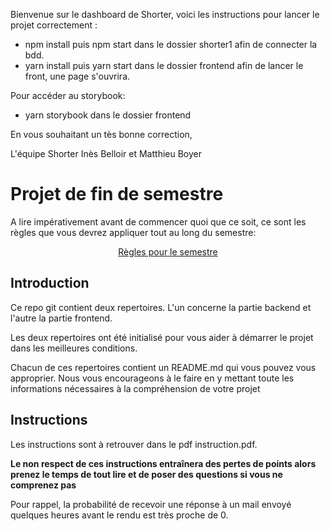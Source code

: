 Bienvenue sur le dashboard de Shorter, voici les instructions pour lancer le projet correctement :
- npm install puis npm start dans le dossier shorter1 afin de connecter la bdd.
- yarn install puis yarn start dans le dossier frontend afin de lancer le front, une page s'ouvrira.

Pour accéder au storybook:
- yarn storybook dans le dossier frontend

En vous souhaitant un tès bonne correction,

L'équipe Shorter
Inès Belloir et Matthieu Boyer




# Projet de fin de semestre

A lire impérativement avant de commencer quoi que ce soit, ce sont les règles que vous devrez appliquer tout au long du semestre:

<p align="center">
 <a href="https://gitlab.com/Adrien_Kourganoff/instructions_web_ocres_ing4/-/blob/master/README.md">Règles pour le semestre</a>
</p>

## Introduction

Ce repo git contient deux repertoires. L'un concerne la partie backend et l'autre la partie frontend.

Les deux repertoires ont été initialisé pour vous aider à démarrer le projet dans les meilleures conditions.

Chacun de ces repertoires contient un README.md qui vous pouvez vous approprier. Nous vous encourageons à le faire en y mettant toute les informations nécessaires à la compréhension de votre projet

## Instructions

Les instructions sont à retrouver dans le pdf instruction.pdf.

**Le non respect de ces instructions entraînera des pertes de points alors prenez le temps de tout lire et de poser des questions si vous ne comprenez pas**

Pour rappel, la probabilité de recevoir une réponse à un mail envoyé quelques heures avant le rendu est très proche de 0.
